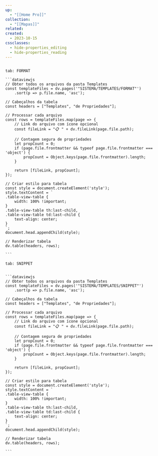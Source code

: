 ```yaml
---
up:
  - "[[Home Pro]]"
collection:
  - "[[Mapas]]"
related: 
created:
  - 2023-10-15
cssclasses:
  - hide-properties_editing
  - hide-properties_reading
---
```

````tabs

tab: FORMAT

```dataviewjs
// Obter todos os arquivos da pasta Templates
const templateFiles = dv.pages('"SISTEMA/TEMPLATES/FORMAT"')
    .sort(p => p.file.name, 'asc');

// Cabeçalhos da tabela
const headers = ["Templates", "de Propriedades"];

// Processar cada arquivo
const rows = templateFiles.map(page => {
    // Link do arquivo com ícone opcional
    const fileLink = "📋 " + dv.fileLink(page.file.path);
    
    // Contagem segura de propriedades
    let propCount = 0;
    if (page.file.frontmatter && typeof page.file.frontmatter === 'object') {
        propCount = Object.keys(page.file.frontmatter).length;
    }
    
    return [fileLink, propCount];
});

// Criar estilo para tabela
const style = document.createElement('style');
style.textContent = `
.table-view-table {
    width: 100% !important;
}
.table-view-table th:last-child,
.table-view-table td:last-child {
    text-align: center;
}
`;
document.head.appendChild(style);

// Renderizar tabela
dv.table(headers, rows);

```

tab: SNIPPET


```dataviewjs
// Obter todos os arquivos da pasta Templates
const templateFiles = dv.pages('"SISTEMA/TEMPLATES/SNIPPET"')
    .sort(p => p.file.name, 'asc');

// Cabeçalhos da tabela
const headers = ["Templates", "de Propriedades"];

// Processar cada arquivo
const rows = templateFiles.map(page => {
    // Link do arquivo com ícone opcional
    const fileLink = "📋 " + dv.fileLink(page.file.path);
    
    // Contagem segura de propriedades
    let propCount = 0;
    if (page.file.frontmatter && typeof page.file.frontmatter === 'object') {
        propCount = Object.keys(page.file.frontmatter).length;
    }
    
    return [fileLink, propCount];
});

// Criar estilo para tabela
const style = document.createElement('style');
style.textContent = `
.table-view-table {
    width: 100% !important;
}
.table-view-table th:last-child,
.table-view-table td:last-child {
    text-align: center;
}
`;
document.head.appendChild(style);

// Renderizar tabela
dv.table(headers, rows);

```
````